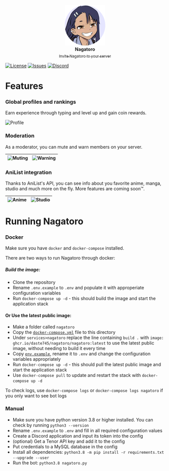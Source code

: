<p align="center">
    <img src="https://raw.githubusercontent.com/daste745/nagatoro/master/nagatoro.png" width="128" alt="Nagatoro's avatar">
    <br>
    <b>Nagatoro</b>
    <br>
    <a href="https://discordapp.com/oauth2/authorize?client_id=672485626179747864&scope=bot&permissions=8262"><sub>Invite Nagatoro to your server</sub></a>
</p>

[![License](https://img.shields.io/github/license/daste745/nagatoro?style=flat-square)](./LICENSE)
[![Issues](https://img.shields.io/github/issues/daste745/nagatoro?style=flat-square)](https://github.com/daste745/nagatoro/issues)
[![Discord](https://img.shields.io/discord/675787405889896478?logo=discord&style=flat-square)](https://discord.gg/qDzU7gd)

# Features
### Global profiles and rankings

Earn experience through typing and level up and gain coin rewards. 

![Profile](https://cdn.discordapp.com/attachments/483273472555089930/714646948283547729/unknown.png)

### Moderation

As a moderator, you can mute and warn members on your server.

![Muting](https://cdn.discordapp.com/attachments/483273472555089930/714647821189513226/unknown.png) | ![Warning](https://cdn.discordapp.com/attachments/483273472555089930/714648476495118416/unknown.png)
:-:|:-:

### AniList integration

Thanks to AniList's API, you can see info about you favorite anime, manga, studio and much more on the fly. More features are coming soon™️.

![Anime](https://cdn.discordapp.com/attachments/483273472555089930/714651179405279292/unknown.png) | ![Studio](https://cdn.discordapp.com/attachments/483273472555089930/714651416211226704/unknown.png)
:-:|:-:

# Running Nagatoro
### Docker
Make sure you have `docker` and `docker-compose` installed.

There are two ways to run Nagatoro through docker:
##### Build the image:
- Clone the repository
- Rename `.env.example` to `.env` and populate it with approperiate configuration variables
- Run `docker-compose up -d` - this should build the image and start the application stack

#### Or Use the latest public image:
- Make a folder called `nagatoro`
- Copy the [`docker-compose.yml`](./docker-compose.yml) file to this directory
- Under `services>nagatoro` replace the line containing `build .` with `image: ghcr.io/daste745/nagatoro/nagatoro:latest` to use the latest public image, without needing to build it every time
- Copy [`env.example`](./.env.example), rename it to `.env` and change the configuration variables appropriately
- Run `docker-compose up -d` - this should pull the latest public image and start the application stack
- Use `docker-compose pull` to update and restart the stack with `docker-compose up -d`

To check logs, use `docker-compose logs` or `docker-compose logs nagatoro` if you only want to see bot logs

### Manual
- Make sure you have python version 3.8 or higher installed. You can check by running `python3 --version`
- Rename `.env.example` to `.env` and fill in all required configuration values
- Create a Discord application and input its token into the config
- (optional) Get a Tenor API key and add it to the config
- Put credentials to a MySQL database in the config
- Install all dependencies: `python3.8 -m pip install -r requirements.txt --upgrade --user`
- Run the bot: `python3.8 nagatoro.py`
